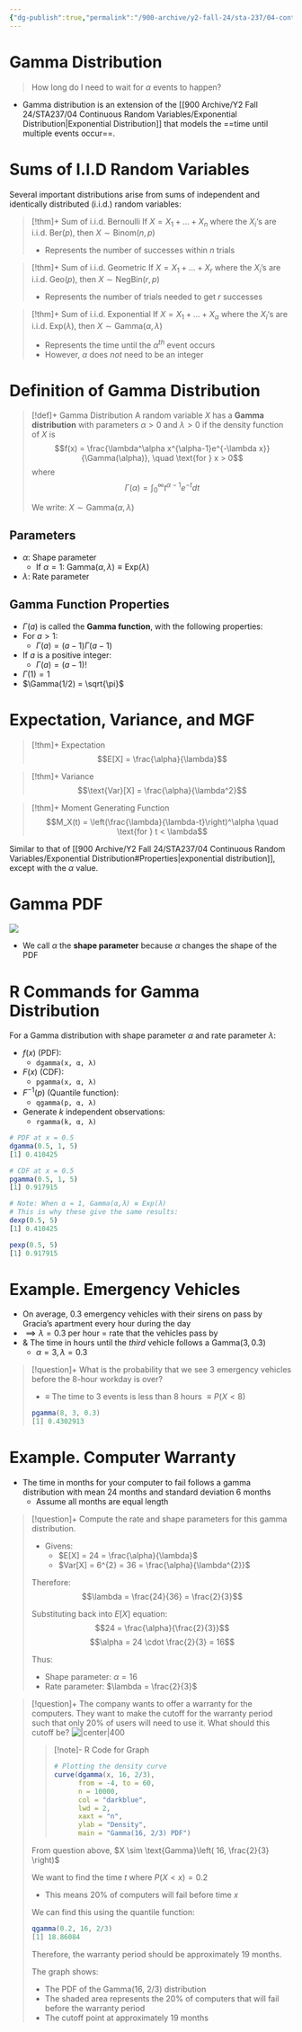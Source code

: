 ```yaml
---
{"dg-publish":true,"permalink":"/900-archive/y2-fall-24/sta-237/04-continuous-random-variables/gamma-distribution/","tags":["lecture","note","stats","university"],"created":"2024-11-10T03:01:53.740-05:00","updated":"2024-11-10T16:06:41.605-05:00"}
---
```



# Gamma Distribution

> How long do I need to wait for $\alpha$ events to happen?

- Gamma distribution is an extension of the [[900 Archive/Y2 Fall 24/STA237/04 Continuous Random Variables/Exponential Distribution\|Exponential Distribution]] that models the ==time until multiple events occur==.

# Sums of I.I.D Random Variables

Several important distributions arise from sums of independent and identically distributed (i.i.d.) random variables:

> [!thm]+ Sum of i.i.d. Bernoulli
> If $X = X_{1} + \dots + X_{n}$ where the $X_{i}$‘s are i.i.d. $\text{Ber}(p)$, then $X \sim \text{Binom}(n, p)$
> - Represents the number of successes within $n$ trials

> [!thm]+ Sum of i.i.d. Geometric
> If $X = X_{1} + \dots + X_{r}$ where the $X_{i}$’s are i.i.d. $\text{Geo}(p)$, then $X \sim \text{NegBin}(r, p)$
> - Represents the number of trials needed to get $r$ successes

> [!thm]+ Sum of i.i.d. Exponential
> If $X = X_{1} + \dots + X_{\alpha}$ where the $X_{i}$‘s are i.i.d. $\text{Exp}(\lambda)$, then $X \sim \text{Gamma}(\alpha, \lambda)$
> - Represents the time until the $\alpha^{th}$ event occurs
> - However, $\alpha$ does *not* need to be an integer

# Definition of Gamma Distribution

> [!def]+ Gamma Distribution
> A random variable $X$ has a **Gamma distribution** with parameters $\alpha > 0$ and $\lambda > 0$ if the density function of $X$ is
> $$f(x) = \frac{\lambda^\alpha x^{\alpha-1}e^{-\lambda x}}{\Gamma(\alpha)}, \quad \text{for } x > 0$$
> where
> $$\Gamma(\alpha) = \int_0^\infty t^{\alpha-1}e^{-t} dt$$
>
> We write: $X \sim \text{Gamma}(\alpha, \lambda)$

## Parameters

- $\alpha$: Shape parameter
    - If $\alpha = 1$: $\text{Gamma}(\alpha, \lambda) \equiv \text{Exp}(\lambda)$
- $\lambda$: Rate parameter

## Gamma Function Properties

- $\Gamma(a)$ is called the **Gamma function**, with the following properties:
- For $a > 1$:
    - $\Gamma(a) = (a-1)\Gamma(a-1)$
- If $a$ is a positive integer:
    - $\Gamma(a) = (a-1)!$
- $\Gamma(1) = 1$
- $\Gamma(1/2) = \sqrt{\pi}$

# Expectation, Variance, and MGF

> [!thm]+ Expectation
> $$E[X] = \frac{\alpha}{\lambda}$$

> [!thm]+ Variance
> $$\text{Var}[X] = \frac{\alpha}{\lambda^2}$$

> [!thm]+ Moment Generating Function
> $$M_X(t) = \left(\frac{\lambda}{\lambda-t}\right)^\alpha \quad \text{for } t < \lambda$$

Similar to that of [[900 Archive/Y2 Fall 24/STA237/04 Continuous Random Variables/Exponential Distribution#Properties\|exponential distribution]], except with the $\alpha$ value.

# Gamma PDF

![](https://i.imgur.com/l6vUF1o.png)

- We call $\alpha$ the **shape parameter** because $\alpha$ changes the shape of the PDF

# R Commands for Gamma Distribution

For a Gamma distribution with shape parameter $\alpha$ and rate parameter $\lambda$:

- $f(x)$ (PDF):
    - `dgamma(x, α, λ)`
- $F(x)$ (CDF):
    - `pgamma(x, α, λ)`
- $F^{-1}(p)$ (Quantile function):
    - `qgamma(p, α, λ)`
- Generate $k$ independent observations:
    - `rgamma(k, α, λ)`

```r title:Examples
# PDF at x = 0.5
dgamma(0.5, 1, 5)
[1] 0.410425

# CDF at x = 0.5
pgamma(0.5, 1, 5)
[1] 0.917915

# Note: When α = 1, Gamma(α,λ) ≡ Exp(λ)
# This is why these give the same results:
dexp(0.5, 5)
[1] 0.410425

pexp(0.5, 5)
[1] 0.917915
```

# Example. Emergency Vehicles

- On average, 0.3 emergency vehicles with their sirens on pass by Gracia’s apartment every hour during the day
- $\implies \lambda = 0.3$ per hour = rate that the vehicles pass by
- & The time in hours until the *third* vehicle follows a $\text{Gamma}(3, 0.3)$
    - $\alpha = 3, \lambda = 0.3$

> [!question]+ What is the probability that we see 3 emergency vehicles before the 8-hour workday is over?
> - $\equiv$ The time to 3 events is less than 8 hours $\equiv P(X < 8)$
> ```r
> pgamma(8, 3, 0.3)
> [1] 0.4302913
> ```

# Example. Computer Warranty

- The time in months for your computer to fail follows a gamma distribution with mean 24 months and standard deviation 6 months
    - Assume all months are equal length

> [!question]+ Compute the rate and shape parameters for this gamma distribution.
> - Givens:
>     - $E[X] = 24 = \frac{\alpha}{\lambda}$
>     - $Var[X] = 6^{2} = 36 = \frac{\alpha}{\lambda^{2}}$
>
> Therefore:
> $$\lambda = \frac{24}{36} = \frac{2}{3}$$
>
> Substituting back into $E[X]$ equation:
> $$24 = \frac{\alpha}{\frac{2}{3}}$$
> $$\alpha = 24 \cdot \frac{2}{3} = 16$$
>
> Thus:
> - Shape parameter: $\alpha = 16$
> - Rate parameter: $\lambda = \frac{2}{3}$

> [!question]+ The company wants to offer a warranty for the computers. They want to make the cutoff for the warranty period such that only 20% of users will need to use it. What should this cutoff be?
> ![|center|400](https://i.imgur.com/C2tbF2G.png)
>
> > [!note]- R Code for Graph
> >
> > ```r
> > # Plotting the density curve
> > curve(dgamma(x, 16, 2/3),
> >       from = -4, to = 60,
> >       n = 10000,
> >       col = "darkblue",
> >       lwd = 2,
> >       xaxt = "n",
> >       ylab = "Density",
> >       main = "Gamma(16, 2/3) PDF")
> > ```
>
> From question above, $X \sim \text{Gamma}\left( 16, \frac{2}{3} \right)$
>
> We want to find the time $t$ where $P(X < x) = 0.2$
> - This means 20% of computers will fail before time $x$
>
> We can find this using the quantile function:
> ```r
> qgamma(0.2, 16, 2/3)
> [1] 18.86084
> ```
>
> Therefore, the warranty period should be approximately 19 months.
>
> The graph shows:
> - The PDF of the Gamma(16, 2/3) distribution
> - The shaded area represents the 20% of computers that will fail before the warranty period
> - The cutoff point at approximately 19 months
